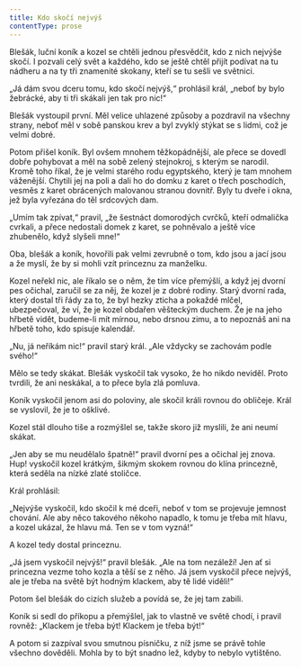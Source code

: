 ```yaml
---
title: Kdo skočí nejvýš
contentType: prose
---
```


<section>

Blešák, luční koník a kozel se chtěli jednou přesvědčit, kdo z nich nejvýše skočí. I pozvali celý svět a každého, kdo se ještě chtěl přijít podívat na tu nádheru a na ty tři znamenité skokany, kteří se tu sešli ve světnici.

„Já dám svou dceru tomu, kdo skočí nejvýš,“ prohlásil král, „neboť by bylo žebrácké, aby ti tři skákali jen tak pro nic!“

Blešák vystoupil první. Měl velice uhlazené způsoby a pozdravil na všechny strany, neboť měl v sobě panskou krev a byl zvyklý stýkat se s lidmi, což je velmi dobré.

Potom přišel koník. Byl ovšem mnohem těžkopádnější, ale přece se dovedl dobře pohybovat a měl na sobě zelený stejnokroj, s kterým se narodil. Kromě toho říkal, že je velmi starého rodu egyptského, který je tam mnohem váženější. Chytili jej na poli a dali ho do domku z karet o třech poschodích, vesměs z karet obrácených malovanou stranou dovnitř. Byly tu dveře i okna, jež byla vyřezána do těl srdcových dam.

„Umím tak zpívat,“ pravil, „že šestnáct domorodých cvrčků, kteří odmalička cvrkali, a přece nedostali domek z karet, se pohněvalo a ještě více zhubenělo, když slyšeli mne!“

Oba, blešák a koník, hovořili pak velmi zevrubně o tom, kdo jsou a jací jsou a že myslí, že by si mohli vzít princeznu za manželku.

Kozel neřekl nic, ale říkalo se o něm, že tím více přemýšlí, a když jej dvorní pes očichal, zaručil se za něj, že kozel je z dobré rodiny. Starý dvorní rada, který dostal tři řády za to, že byl hezky zticha a pokaždé mlčel, ubezpečoval, že ví, že je kozel obdařen věšteckým duchem. Že je na jeho hřbetě vidět, budeme-li mít mírnou, nebo drsnou zimu, a to nepoznáš ani na hřbetě toho, kdo spisuje kalendář.

„Nu, já neříkám nic!“ pravil starý král. „Ale vždycky se zachovám podle svého!“

Mělo se tedy skákat. Blešák vyskočil tak vysoko, že ho nikdo neviděl. Proto tvrdili, že ani neskákal, a to přece byla zlá pomluva.

Koník vyskočil jenom asi do poloviny, ale skočil králi rovnou do obličeje. Král se vyslovil, že je to ošklivé.

Kozel stál dlouho tiše a rozmýšlel se, takže skoro již myslili, že ani neumí skákat.

„Jen aby se mu neudělalo špatně!“ pravil dvorní pes a očichal jej znova. Hup! vyskočil kozel krátkým, šikmým skokem rovnou do klína princezně, která seděla na nízké zlaté stoličce.

Král prohlásil:

„Nejvýše vyskočil, kdo skočil k mé dceři, neboť v tom se projevuje jemnost chování. Ale aby něco takového někoho napadlo, k tomu je třeba mít hlavu, a kozel ukázal, že hlavu má. Ten se v tom vyzná!“

A kozel tedy dostal princeznu.

„Já jsem vyskočil nejvýš!“ pravil blešák. „Ale na tom nezáleží! Jen ať si princezna vezme toho kozla a těší se z něho. Já jsem vyskočil přece nejvýš, ale je třeba na světě být hodným klackem, aby tě lidé viděli!“

Potom šel blešák do cizích služeb a povídá se, že jej tam zabili.

Koník si sedl do příkopu a přemýšlel, jak to vlastně ve světě chodí, i pravil rovněž: „Klackem je třeba být! Klackem je třeba být!“

A potom si zazpíval svou smutnou písničku, z níž jsme se právě tohle všechno dověděli. Mohla by to být snadno lež, kdyby to nebylo vytištěno.

</section>
